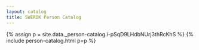 ```yaml
---
layout: catalog
title: SWERIK Person Catalog
---
```

{% assign p = site.data._person-catalog.i-pSqD9LHdbNUrj3thRcKhS %}
{% include person-catalog.html p=p %}

